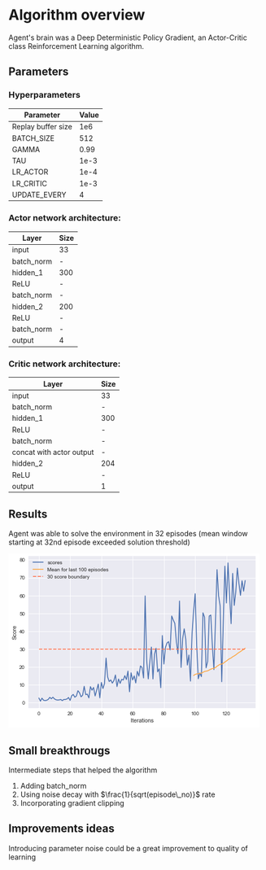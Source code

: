 # Algorithm overview
Agent's brain was a Deep Deterministic Policy Gradient, an Actor-Critic class Reinforcement Learning algorithm.

## Parameters
### Hyperparameters
| Parameter | Value|
| --- | --- |
| Replay buffer size | 1e6 |
| BATCH_SIZE | 512 |        
| GAMMA | 0.99 |           
| TAU | 1e-3 |             
| LR_ACTOR | 1e-4 |        
| LR_CRITIC | 1e-3 |       
| UPDATE_EVERY | 4 |

### Actor network architecture:
| Layer | Size |
| --- | --- |
| input | 33 |
| batch_norm | - |
| hidden_1 | 300 |
| ReLU | - |
| batch_norm | - |
| hidden_2 | 200 |
| ReLU | - |
| batch_norm | - |
| output | 4 |


### Critic network architecture:
| Layer | Size |
| --- | --- |
| input | 33 |
| batch_norm | - |
| hidden_1 | 300 |
| ReLU | - |
| batch_norm | - |
| concat with actor output | - |
| hidden_2 | 204 |
| ReLU | - |
| output | 1 |


## Results
Agent was able to solve the environment in 32 episodes (mean window starting at 32nd episode exceeded solution threshold)

![Result](result.png)

## Small breakthrougs
Intermediate steps that helped the algorithm

1. Adding batch_norm
2. Using noise decay with $\frac{1}{sqrt(episode\_no)}$ rate
3. Incorporating gradient clipping

## Improvements ideas
Introducing parameter noise could be a great improvement to quality of learning
